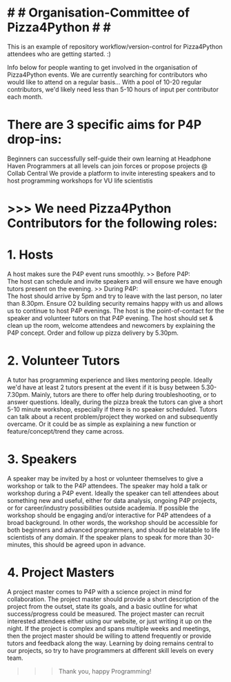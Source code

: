 # # # Organisation-Committee of Pizza4Python # # #

This is an example of repository workflow/version-control for Pizza4Python attendees who are getting started. :)

Info below for people wanting to get involved in the organisation of Pizza4Python events.
We are currently searching for contributors who would like to attend on a regular basis... With a pool of 10-20 regular contributors, we'd likely need less than 5-10 hours of input per contributor each month.

# There are 3 specific aims for P4P drop-ins:
  
  Beginners can successfully self-guide their own learning at Headphone Haven
   Programmers at all levels can join forces or propose projects @ Collab Central
   We provide a platform to invite interesting speakers and to host programming workshops for VU life scientistis


# >>> We need Pizza4Python Contributors for the following roles:

# 1. Hosts 
  
  A host makes sure the P4P event runs smoothly.
    >> Before P4P:       
                      The host can schedule and invite speakers and will ensure we have enough tutors present on the evening. 
    >> During P4P:           
                      The host should arrive by 5pm and try to leave with the last person, no later than 8.30pm. 
                      Ensure O2 building security remains happy with us and allows us to continue to host P4P evenings.
                      The host is the point-of-contact for the speaker and volunteer tutors on that P4P evening. 
                      The host should set & clean up the room, welcome attendees and newcomers by explaining the P4P concept. 
                      Order and follow up pizza delivery by 5.30pm. 

# 2. Volunteer Tutors
 
 A tutor has programming experience and likes mentoring people. 
                      Ideally we'd have at least 2 tutors present at the event if it is busy between 5.30-7.30pm. Mainly, tutors are there to offer help during troubleshooting, or to answer questions. Ideally, during the pizza break the tutors can give a short 5-10 minute workshop, especially if there is no speaker scheduled. Tutors can talk about a recent problem/project they worked on and subsequently overcame. Or it could be as simple as explaining a new function or feature/concept/trend they came across.

# 3. Speakers
 
 A speaker may be invited by a host or volunteer themselves to give a workshop or talk to the P4P attendees.
                      The speaker may hold a talk or workshop during a P4P event. Ideally the speaker can tell attendees about something new and useful, either for data analysis, ongoing P4P projects, or for career/industry possibilities outside academia. If possible the workshop should be engaging and/or interactive for P4P attendees of a broad background. In other words, the workshop should be accessible for both beginners and advanced programmers, and should be relatable to life scientists of any domain. If the speaker plans to speak for more than 30-minutes, this should be agreed upon in advance.
                      
# 4. Project Masters
  
  A project master comes to P4P with a science project in mind for collaboration.
                      The project master should provide a short description of the project from the outset, state its goals, and a basic outline for what success/progress could be measured. The project master can recruit interested attendees either using our website, or just writing it up on the night. If the project is complex and spans multiple weeks and meetings, then the project master should be willing to attend frequently or provide tutors and feedback along the way. Learning by doing remains central to our projects, so try to have programmers at different skill levels on every team.
                      
            
>>>Thank you, happy Programming!
